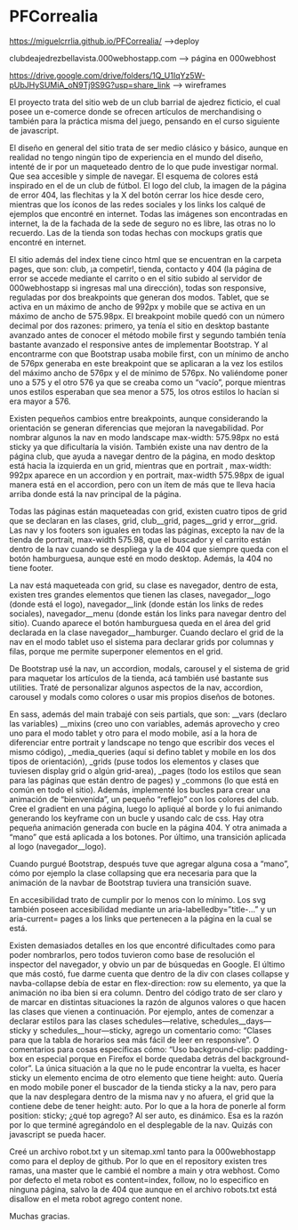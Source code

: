 # PFCorrealia

https://miguelcrrlia.github.io/PFCorrealia/ -->deploy

clubdeajedrezbellavista.000webhostapp.com --> página en 000webhost

https://drive.google.com/drive/folders/1Q_U1IqYz5W-pUbJHySUMiA_oN9Tj9S9G?usp=share_link -->  wireframes

El proyecto trata del sitio web de un club barrial de ajedrez ficticio, el cual posee un e-comerce donde se ofrecen artículos de merchandising o también para la práctica misma del juego, pensando en el curso siguiente de javascript. 

El diseño en general del sitio trata de ser medio clásico y básico, aunque en realidad no tengo ningún tipo de experiencia en el mundo del diseño, intenté de ir por un maqueteado dentro de lo que pude investigar normal. Que sea accesible y simple de navegar. El esquema de colores está inspirado en el de un club de fútbol. El logo del club, la imagen de la página de error 404, las flechitas y la X del botón cerrar los hice desde cero, mientras que los íconos de las redes sociales y los links los calqué de ejemplos que encontré en internet. Todas las imágenes son encontradas en internet, la de la fachada de la sede de seguro no es libre, las otras no lo recuerdo. Las de la tienda son todas hechas con mockups gratis que encontré en internet. 

El sitio además del index tiene cinco html que se encuentran en la carpeta pages, que son: club, ¡a competir!, tienda, contacto y 404 (la página de error se accede mediante el carrito o en el sitio subido al servidor de 000webhostapp si ingresas mal una dirección), todas son responsive, reguladas por dos breakpoints que generan dos modos. Tablet, que se activa en un máximo de ancho de 992px y mobile que se activa en un máximo de ancho de 575.98px. El breakpoint mobile quedó con un número decimal por dos razones: primero, ya tenía el sitio en desktop bastante avanzado antes de conocer el método mobile first y segundo también tenía bastante avanzado el responsive antes de implementar Bootstrap. Y al encontrarme con que Bootstrap usaba mobile first, con un mínimo de ancho de 576px generaba en este breakpoint que se aplicaran a la vez los estilos del máximo ancho de 576px y el de mínimo de 576px. No valiéndome poner uno a 575 y el otro 576 ya que se creaba como un “vacío”, porque mientras unos estilos esperaban que sea menor a 575, los otros estilos lo hacían si era mayor a 576. 

Existen pequeños cambios entre breakpoints, aunque considerando la orientación se generan diferencias que mejoran la navegabilidad. Por nombrar algunos la nav en modo landscape max-width: 575.98px no está sticky ya que dificultaría la visión. También existe una nav dentro de la página club, que ayuda a navegar dentro de la página, en modo desktop está hacia la izquierda en un grid, mientras que en portrait , max-width: 992px aparece en un accordion y en portrait, max-width 575.98px de igual manera está en el accordion, pero con un ítem de más que te lleva hacia arriba donde está la nav principal de la página. 

Todas las páginas están maqueteadas con grid, existen cuatro tipos de grid que se declaran en las clases, grid, club__grid, pages__grid y error__grid. Las nav y los footers son iguales en todas las páginas, excepto la nav de la tienda de portrait, max-width 575.98, que el buscador y el carrito están dentro de la nav cuando se despliega y la de 404 que siempre queda con el botón hamburguesa, aunque esté en modo desktop. Además, la 404 no tiene footer. 

La nav está maqueteada con grid, su clase es navegador, dentro de esta, existen tres grandes elementos que tienen las clases, navegador__logo (donde está el logo), navegador__link (donde están los links de redes sociales), navegador__menu (donde están los links para navegar dentro del sitio). Cuando aparece el botón hamburguesa queda en el área del grid declarada en la clase navegador__hamburger. Cuando declaro el grid de la nav en el modo tablet uso el sistema para declarar grids por columnas y filas, porque me permite superponer elementos en el grid. 

De Bootstrap usé la nav, un accordion, modals, carousel y el sistema de grid para maquetar los artículos de la tienda, acá también usé bastante sus utilities. Traté de personalizar algunos aspectos de la nav, accordion, carousel y modals como colores o usar mis propios diseños de botones.

En sass, además del main trabajé con seis partials, que son: __vars (declaro las variables) __mixins (creo uno con variables, además aprovecho y creo uno para el modo tablet y otro para el modo mobile, así a la hora de diferenciar entre portrait y landscape no tengo que escribir dos veces el mismo código), _media_queries (aquí si defino tablet y mobile en los dos tipos de orientación), _grids (puse todos los elementos y clases que tuviesen display grid o algún grid-area), _pages (todo los estilos que sean para las páginas que están dentro de pages) y _commons (lo que está en común en todo el sitio). Además, implementé los bucles para crear una animación de “bienvenida”, un pequeño “reflejo” con los colores del club. Cree el gradient en una página, luego lo apliqué al borde y lo fui animando generando los keyframe con un bucle y usando calc de css. Hay otra pequeña animación generada con bucle en la página 404. Y otra animada a “mano” que está aplicada a los botones. Por último, una transición aplicada al logo (navegador__logo).

Cuando purgué Bootstrap, después tuve que agregar alguna cosa a “mano”, cómo por ejemplo la clase collapsing que era necesaria para que la animación de la navbar de Bootstrap tuviera una transición suave.

En accesibilidad trato de cumplir por lo menos con lo mínimo. Los svg también poseen accesibilidad mediante un aria-labelledby=”title-…” y un aria-current= pages a los links que pertenecen a la página en la cual se está.

Existen demasiados detalles en los que encontré dificultades como para poder nombrarlos, pero todos tuvieron como base de resolución el inspector del navegador, y obvio un par de búsquedas en Google. El último que más costó, fue darme cuenta que dentro de la div con clases collapse y navba-collapse debía de estar en flex-direction: row su elemento, ya que la animación no iba bien si era column. Dentro del código trato de ser claro y de marcar en distintas situaciones la razón de algunos valores o que hacen las clases que vienen a continuación. Por ejemplo, antes de comenzar a declarar estilos para las clases schedules—relative, schedules__days—sticky y schedules__hour—sticky, agrego un comentario como: “Clases para que la tabla de horarios sea más fácil de leer en responsive”. O comentarios para cosas específicas cómo: “Uso background-clip: padding-box en especial porque en Firefox el borde quedaba detrás del background-color”. La única situación a la que no le pude encontrar la vuelta, es hacer sticky un elemento encima de otro elemento que tiene height: auto. Quería en modo mobile poner el buscador de la tienda sticky a la nav, pero para que la nav desplegara dentro de la misma nav y no afuera, el grid que la contiene debe de tener height: auto. Por lo que a la hora de ponerle al form position: sticky; ¿qué top agrego? Al ser auto, es dinámico. Esa es la razón por lo que terminé agregándolo en el desplegable de la nav. Quizás con javascript se pueda hacer.

Creé un archivo robot.txt y un sitemap.xml tanto para la 000webhostapp como para el deploy de github. Por lo que en el repository existen tres ramas, una master que le cambié el nombre a main y otra webhost. Como por defecto el meta robot es content=index, follow, no lo especifico en ninguna página, salvo la de 404 que aunque en el archivo robots.txt está disallow en el meta robot agrego content none.

Muchas gracias.
